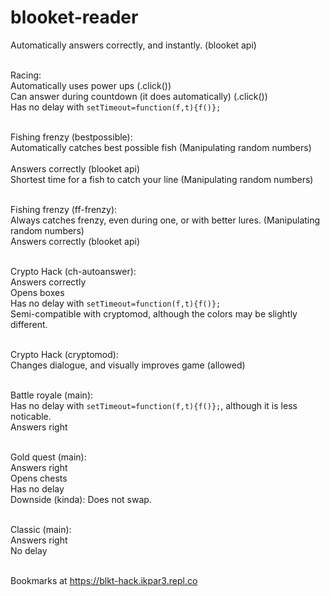 # blooket-reader 
Automatically answers correctly, and instantly. (blooket api)</br></br>

Racing:</br>
  Automatically uses power ups (.click())</br> 
  Can answer during countdown (it does automatically) (.click())</br>
  Has no delay with `setTimeout=function(f,t){f()};`</br></br>
  
Fishing frenzy (bestpossible):</br>
  Automatically catches best possible fish (Manipulating random numbers)</br></br>
  Answers correctly (blooket api)</br>
  Shortest time for a fish to catch your line (Manipulating random numbers)</br></br>

Fishing frenzy (ff-frenzy):</br>
  Always catches frenzy, even during one, or with better lures. (Manipulating random numbers)</br>
  Answers correctly (blooket api)</br></br>
  
Crypto Hack (ch-autoanswer):</br>
  Answers correctly</br>
  Opens boxes</br>
  Has no delay with `setTimeout=function(f,t){f()};`</br>
  Semi-compatible with cryptomod, although the colors may be slightly different.</br></br>
  
Crypto Hack (cryptomod):</br>
  Changes dialogue, and visually improves game (allowed)</br></br>
  
Battle royale (main):</br>
  Has no delay with `setTimeout=function(f,t){f()};`, although it is less noticable.</br>
  Answers right</br></br>
  
 Gold quest (main):</br>
  Answers right</br>
  Opens chests</br>
  Has no delay</br>
  Downside (kinda): Does not swap.</br></br>
  
  
Classic (main):</br>
  Answers right</br>
  No delay</br></br>
 
 Bookmarks at https://blkt-hack.ikpar3.repl.co
  
